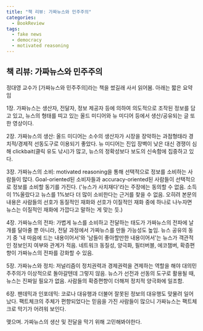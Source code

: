 ```yaml
---
title: "책 리뷰: 가짜뉴스와 민주주의"
categories:
  - BookReview
tags:
  - fake news
  - democracy
  - motivated reasoning
--- 
```


## 책 리뷰: 가짜뉴스와 민주주의

정대영 교수가 \[가짜뉴스와 민주주의\]라는 책을 썼길래 사서 읽어봄. 아래는 짧은 요약임

1장. 가짜뉴스는 생산자, 전달자, 정보 제공자 등에 의하여 의도적으로 조작된 정보를 담고 있고, 뉴스의 형태를 띠고 있는 올드 미디어와 뉴 미디어 등에서 생산/공유되는 글 또한 영상이다.

2장. 가짜뉴스의 생산: 올드 미디어는 소수의 생산자가 시장을 장악하는 과점형태라 경치적/경제적 선동도구로 이용되기 좋았다. 뉴 미디어는 진입 장벽이 낮은 대신 경쟁이 심해 clickbait(클릭 유도 낚시)가 많고, 뉴스의 정확성보다 보도의 신속함에 집중하고 있다.

3장. 가짜뉴스의 소비: motivated reasoning을 통해 선택적으로 정보를 소비하는 사람들이 많다. Goal-oriented된 소비자들과 accuracy-oriented된 사람들이 선택적으로 정보를 소비할 동기를 가진다.
('뉴스가 사치재다'라는 주장에는 동의할 수 없음. 소득이 1%올랐다고 뉴스를 1%보다 더 많이 소비한다는 근거를 찾을 수 없음. 오히려 본문의 내용은 사람들의 선호가 동질적인 재화와 선호가 이질적인 재화 중에 하나로 나누자면 뉴스는 이질적인 재화에 가깝다고 말하는 게 맞는 듯.)

4장. 가짜뉴스의 전파: 가볍게 뉴스를 소비하고 전달하는 태도가 가짜뉴스의 전파에 날개를 달아줄 뿐 아니라, 전달 과정에서 가짜뉴스를 만들 가능성도 높임. 뉴스 공유의 동기 중 '내 마음에 드는 내용이어서'와 '남들이 좋아할만한 내용이어서'는 뉴스가 객관적인 정보인지 여부와 관계가 적음. 네트워크 동질성, 양극화, 필터버블, 에코챔버, 확증편향이 가짜뉴스의 전파를 강화할 수 있음.

5장. 가짜뉴스와 정치: 저널리즘이 정치권력과 경제권력을 견제하는 역할을 해야 대의민주주의가 이상적으로 돌아갈텐데 그렇지 않음. 뉴스가 선전과 선동의 도구로 활용될 때, 뉴스는 진짜일 필요가 없음. 사람들의 확증편향이 더해져 정치적 양극화에 일조함.

6장. 팬데믹과 인포데믹: 코로나 대유행과 더불어 잘못된 정보의 대유행도 맞물려 일어났다. 팩트체크의 주체가 편향되었다는 믿음을 가진 사람들이 많으니 가짜뉴스는 팩트체크로 막기가 어려워 보인다.

맺으며. 가짜뉴스의 생산 및 전달을 막기 위해 고민해봐야한다. 
